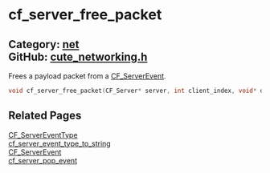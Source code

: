 # cf_server_free_packet

Category: [net](https://github.com/RandyGaul/cute_framework/blob/master/docs/api_reference?id=net)  
GitHub: [cute_networking.h](https://github.com/RandyGaul/cute_framework/blob/master/include/cute_networking.h)  
---

Frees a payload packet from a [CF_ServerEvent](https://github.com/RandyGaul/cute_framework/blob/master/docs/net/cf_serverevent.md).

```cpp
void cf_server_free_packet(CF_Server* server, int client_index, void* data);
```

## Related Pages

[CF_ServerEventType](https://github.com/RandyGaul/cute_framework/blob/master/docs/net/cf_servereventtype.md)  
[cf_server_event_type_to_string](https://github.com/RandyGaul/cute_framework/blob/master/docs/net/cf_server_event_type_to_string.md)  
[CF_ServerEvent](https://github.com/RandyGaul/cute_framework/blob/master/docs/net/cf_serverevent.md)  
[cf_server_pop_event](https://github.com/RandyGaul/cute_framework/blob/master/docs/net/cf_server_pop_event.md)  
